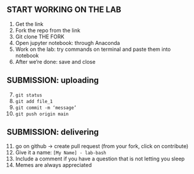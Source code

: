 ## START WORKING ON THE LAB
1. Get the link
2. Fork the repo from the link
3. Git clone THE FORK
4. Open jupyter notebook: through Anaconda
5. Work on the lab: try commands on terminal and paste them into notebook
6. After we’re done: save and close


## SUBMISSION: uploading
7. `git status` 
8. `git add file_1` 
9. `git commit -m ‘message’` 
10. `git push origin main` 

## SUBMISSION: delivering
11. go on github -> create pull request (from your fork, click on contribute)
12. Give it a name: `[My Name] - lab-bash`
13. Include a comment if you have a question that is not letting you sleep
14. Memes are always appreciated
